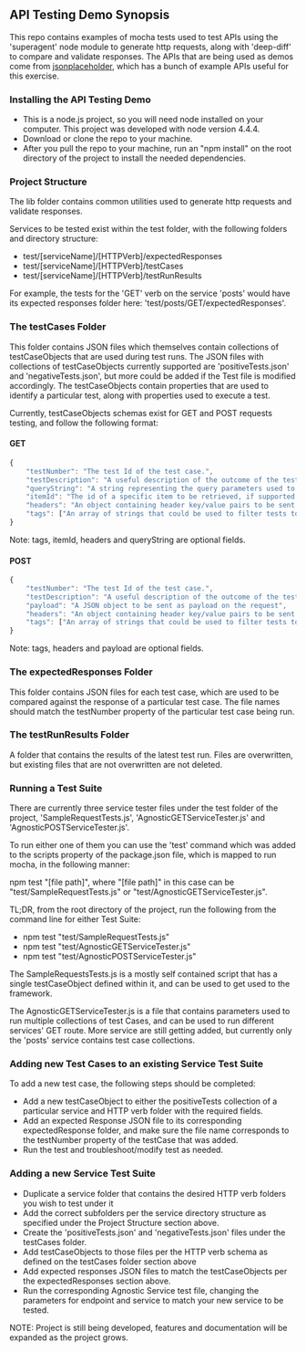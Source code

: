 ## API Testing Demo Synopsis

This repo contains examples of mocha tests used to test APIs using the 'superagent' node module to generate http requests, along with 'deep-diff' to compare and validate responses.
The APIs that are being used as demos come from [jsonplaceholder](https://jsonplaceholder.typicode.com/), which has a bunch of example APIs useful for this exercise.

### Installing the API Testing Demo

* This is a node.js project, so you will need node installed on your computer. This project was developed with node version 4.4.4.
* Download or clone the repo to your machine.
* After you pull the repo to your machine, run an "npm install" on the root directory of the project to install the needed dependencies.

### Project Structure

The lib folder contains common utilities used to generate http requests and validate responses.

Services to be tested exist within the test folder, with the following folders and directory structure:

* test/[serviceName]/[HTTPVerb]/expectedResponses
* test/[serviceName]/[HTTPVerb]/testCases
* test/[serviceName]/[HTTPVerb]/testRunResults

For example, the tests for the 'GET' verb on the service 'posts' would have its expected responses folder here: 'test/posts/GET/expectedResponses'.

### The testCases Folder

This folder contains JSON files which themselves contain collections of testCaseObjects that are used during test runs.
The JSON files with collections of testCaseObjects currently supported are 'positiveTests.json' and 'negativeTests.json', but more could be added if the Test file is modified accordingly.
The testCaseObjects contain properties that are used to identify a particular test, along with properties used to execute a test.

Currently, testCaseObjects schemas exist for GET and POST requests testing, and follow the following format:

#### GET
```javascript
{
    "testNumber": "The test Id of the test case.",
    "testDescription": "A useful description of the outcome of the test",
    "queryString": "A string representing the query parameters used to generate a request",
    "itemId": "The id of a specific item to be retrieved, if supported by the API endpoint",
    "headers": "An object containing header key/value pairs to be sent as part of the request",
    "tags": ["An array of strings that could be used to filter tests to be executed", "Example: POSTS"]
}
```

Note: tags, itemId, headers and queryString are optional fields.

#### POST
```javascript
{
    "testNumber": "The test Id of the test case.",
    "testDescription": "A useful description of the outcome of the test",
    "payload": "A JSON object to be sent as payload on the request",
    "headers": "An object containing header key/value pairs to be sent as part of the request",
    "tags": ["An array of strings that could be used to filter tests to be executed", "Example: POSTS"]
}
```

Note: tags, headers and payload are optional fields.


### The expectedResponses Folder

This folder contains JSON files for each test case, which are used to be compared against the response of a particular test case.
The file names should match the testNumber property of the particular test case being run.

### The testRunResults Folder

A folder that contains the results of the latest test run. Files are overwritten, but existing files that are not overwritten are not deleted.

### Running a Test Suite

There are currently three service tester files under the test folder of the project, 'SampleRequestTests.js', 'AgnosticGETServiceTester.js' and 'AgnosticPOSTServiceTester.js'.

To run either one of them you can use the 'test' command which was added to the scripts property of the package.json file, which is mapped to run mocha, in the following manner:

npm test "[file path]", where "[file path]" in this case can be "test/SampleRequestTests.js" or "test/AgnosticGETServiceTester.js".

TL;DR, from the root directory of the project, run the following from the command line for either Test Suite:
* npm test "test/SampleRequestTests.js"
* npm test "test/AgnosticGETServiceTester.js"
* npm test "test/AgnosticPOSTServiceTester.js"

The SampleRequestsTests.js is a mostly self contained script that has a single testCaseObject defined within it, and can be used to get used to the framework.

The AgnosticGETServiceTester.js is a file that contains parameters used to run multiple collections of test Cases, and can be used to run different services' GET route.
More service are still getting added, but currently only the 'posts' service contains test case collections.

### Adding new Test Cases to an existing Service Test Suite

To add a new test case, the following steps should be completed:

* Add a new testCaseObject to either the positiveTests collection of a particular service and HTTP verb folder with the required fields.
* Add an expected Response JSON file to its corresponding expectedResponse folder, and make sure the file name corresponds to the testNumber property of the testCase that was added.
* Run the test and troubleshoot/modify test as needed.

### Adding a new Service Test Suite

* Duplicate a service folder that contains the desired HTTP verb folders you wish to test under it
* Add the correct subfolders per the service directory structure as specified under the Project Structure section above.
* Create the 'positiveTests.json' and 'negativeTests.json' files under the testCases folder.
* Add testCaseObjects to those files per the HTTP verb schema as defined on the testCases folder section above
* Add expected responses JSON files to match the testCaseObjects per the expectedResponses section above.
* Run the corresponding Agnostic Service test file, changing the parameters for endpoint and service to match your new service to be tested.

NOTE: Project is still being developed, features and documentation will be expanded as the project grows.